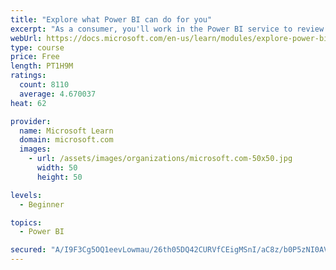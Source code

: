```yaml
---
title: "Explore what Power BI can do for you"
excerpt: "As a consumer, you'll work in the Power BI service to review and interact with content that has been shared with you. This module provides the foundational information that you need to work effectively in the Power BI service."
webUrl: https://docs.microsoft.com/en-us/learn/modules/explore-power-bi-service/
type: course
price: Free
length: PT1H9M
ratings:
  count: 8110
  average: 4.670037
heat: 62

provider:
  name: Microsoft Learn
  domain: microsoft.com
  images:
    - url: /assets/images/organizations/microsoft.com-50x50.jpg
      width: 50
      height: 50

levels:
  - Beginner

topics:
  - Power BI

secured: "A/I9F3Cg5OQ1eevLowmau/26th05DQ42CURVfCEigMSnI/aC8z/b0P5zNI0AVzWTTbiZoqNbHiSCsCH27bHe0pVJWyB+wSq4HzgH5symfvywJS8VKBmu8FKP9Z8e6jU/QLgP2paRNvrPgM9+PKldGxsKHtGXGd8PzvD22xXpsRGIlY0XmOS7eieuROi+422rk++clbeWGDqYXsAhxiFiMpX5uqBF4Ul4eO/t784PSERIULOeQzdsvwazyNXEoYE3IpwodyX8UPDTGW1wrENryFef9v/E5Pau2a7R7ty0Xayrmau9Ijl4johM3CHBIgP+rZxW9tcJgDzYjraQgxdRcmKVjyx4l0CG8d7vmPpKS9Pc6wf9mYXiBJCJ0zXSf2/GV0y1HFkAM8A+JGarHZgu2h/NNcR3uNvYNdW7+AEVARY=;Sw1bCSKR1jnNMTrFOfNsPA=="
---
```


